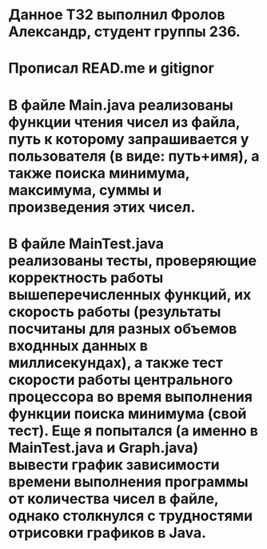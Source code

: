 # Данное ТЗ2 выполнил Фролов Александр, студент группы 236.
# Прописал READ.me и gitignor
# В файле Main.java реализованы функции чтения чисел из файла, путь к которому запрашивается у пользователя (в виде: путь+имя), а также поиска минимума, максимума, суммы и произведения этих чисел.
# В файле MainTest.java реализованы тесты, проверяющие корректность работы вышеперечисленных функций, их скорость работы (результаты посчитаны для разных объемов входнных данных в миллисекундах), а также тест скорости работы центрального процессора во время выполнения функции поиска минимума (свой тест). Еще я попытался (а именно в MainTest.java и Graph.java) вывести график зависимости времени выполнения программы от количества чисел в файле, однако столкнулся с трудностями отрисовки графиков в Java.
